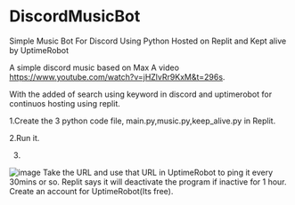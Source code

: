 # DiscordMusicBot
Simple Music Bot For Discord Using Python
Hosted on Replit and Kept alive by UptimeRobot

A simple discord music based on Max A video https://www.youtube.com/watch?v=jHZlvRr9KxM&t=296s.

With the added of search using keyword in discord and uptimerobot for continuos hosting using replit.

1.Create the 3 python code file, main.py,music.py,keep_alive.py in Replit.

2.Run it. 

3.
![image](https://user-images.githubusercontent.com/48229932/144209640-07bf1638-f2fb-4b44-a3bf-c38ca5813a94.png)
Take the URL and use that URL in UptimeRobot to ping it every 30mins or so. Replit says it will deactivate the program if inactive for 1 hour. Create an account for UptimeRobot(Its free). 
